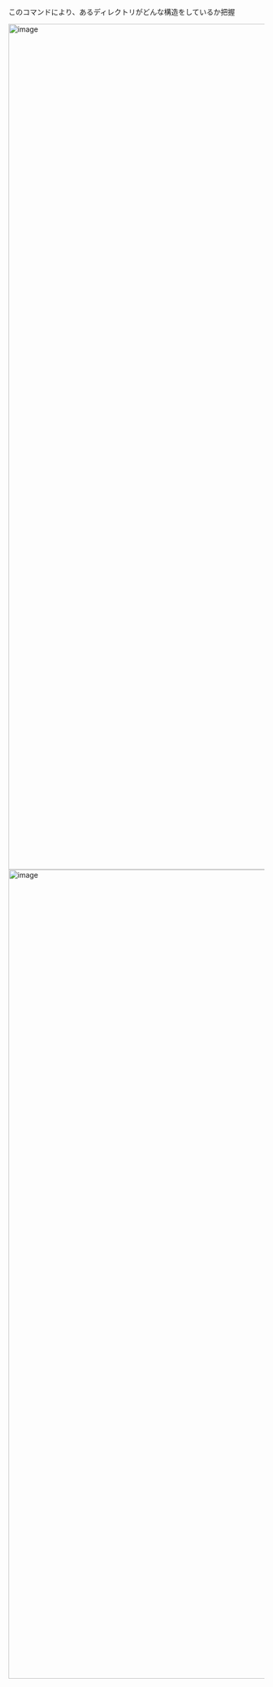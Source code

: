このコマンドにより、あるディレクトリがどんな構造をしているか把握

<img width="1662" alt="image" src="https://user-images.githubusercontent.com/6661651/226637068-54c8a9bd-d0ae-44c9-9671-6772fc9a6c7e.png">

<img width="1590" alt="image" src="https://user-images.githubusercontent.com/6661651/226644031-03b62e3e-ca11-4571-87ab-2b212b464701.png">

